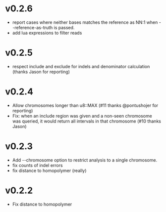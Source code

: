 # v0.2.6
+ report cases where neither bases matches the reference as NN:1 when --reference-as-truth is passed.
+ add lua expressions to filter reads

# v0.2.5
+ respect include and exclude for indels and denominator calculation (thanks Jason for reporting)

# v0.2.4
+ Allow chromosomes longer than u8::MAX (#11 thanks @pontushojer for reporting)
+ Fix: when an include region was given and a non-seen chromosome was queried, it would return all intervals in that chromosome (#10 thanks Jason)

# v0.2.3

+ Add --chromosome option to restrict analysis to a single chromosome.
+ fix counts of indel errors
+ fix distance to homopolymer (really)


# v0.2.2

+ Fix distance to homopolymer
